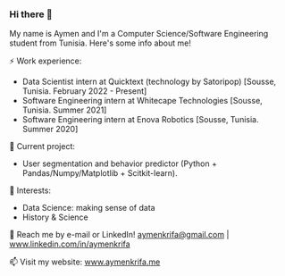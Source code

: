 ### Hi there 👋

My name is Aymen and I'm a Computer Science/Software Engineering student from Tunisia. Here's some info about me!

⚡ Work experience:
- Data Scientist intern at Quicktext (technology by Satoripop) [Sousse, Tunisia. February 2022 - Present]
- Software Engineering intern at Whitecape Technologies [Sousse, Tunisia. Summer 2021]
- Software Engineering intern at Enova Robotics [Sousse, Tunisia. Summer 2020]

🔭 Current project: 
- User segmentation and behavior predictor (Python + Pandas/Numpy/Matplotlib + Scitkit-learn).

🌱 Interests:
- Data Science: making sense of data
- History & Science

💬 Reach me by e-mail or LinkedIn! aymenkrifa@gmail.com | www.linkedin.com/in/aymenkrifa

📫 Visit my website: www.aymenkrifa.me
